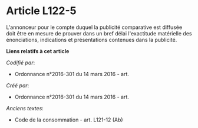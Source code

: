 # Article L122-5

L'annonceur pour le compte duquel la publicité comparative est diffusée doit être en mesure de prouver dans un bref délai
l'exactitude matérielle des énonciations, indications et présentations contenues dans la publicité.

**Liens relatifs à cet article**

_Codifié par_:

  - Ordonnance n°2016-301 du 14 mars 2016 - art.

_Créé par_:

  - Ordonnance n°2016-301 du 14 mars 2016 - art.

_Anciens textes_:

  - Code de la consommation - art. L121-12 (Ab)
